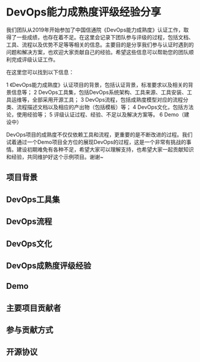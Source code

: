 # DevOps能力成熟度评级经验分享

我们团队从2019年开始参加了中国信通院《DevOps能力成熟度》认证工作，取得了一些成绩，也存在着不足。在这里会记录下团队参与评级的过程，包括文档、工具、流程以及优势不足等等相关的信息。主要目的是分享我们参与认证时遇到的问题和解决方案，也欢迎大家贡献自己的经验。希望这些信息可以帮助您的团队顺利完成评级认证工作。

在这里您可以找到以下信息：

1 《DevOps能力成熟度》认证项目的背景，包括认证背景，标准要求以及相关的背景信息等；
2  DevOps工具集，包括DevOps系统架构、工具来源、工具安装、工具运维等，全部采用开源工具；
3  DevOps流程，包括成熟度模型对应的流程分类、流程描述文档以及相应的产出物（包括模板）等；
4  DevOps文化，包括方法论，使用经验等；
5  评级认证过程、经验、不足以及解决方案等。
6  Demo（建设中）

DevOps项目的成熟度不仅仅依赖工具和流程，更重要的是不断改进的过程。我们试着通过一个Demo项目全方位的展现DevOps的过程，这是一个非常有挑战的事情。建设初期难免有各种不足，希望大家可以理解支持，也希望大家一起贡献知识和经验，共同维护好这个示例项目。谢谢~

## 项目背景
## DevOps工具集
## DevOps流程
## DevOps文化
## DevOps成熟度评级经验
## Demo
## 主要项目贡献者
## 参与贡献方式
## 开源协议




